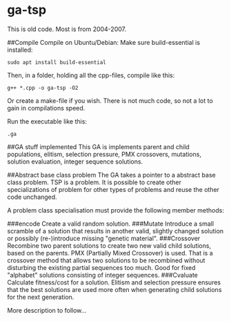 # ga-tsp
This is old code. Most is from 2004-2007. 

##Compile
Compile on Ubuntu/Debian:
Make sure build-essential is installed:
```
sudo apt install build-essential
```
Then, in a folder, holding all the cpp-files, compile like this:
```
g++ *.cpp -o ga-tsp -O2
```
Or create a make-file if you wish. There is not much code, so not a lot to gain in compilations speed. 

Run the executable like this:
```
.ga
```
##GA stuff implemented
This GA is implements parent and child populations, elitism, selection pressure, PMX crossovers, mutations, solution evaluation, integer sequence solutions.

##Abstract base class problem
The GA takes a pointer to a abstract base class problem. TSP is a problem. It is possible to create other specializations of problem for other types of problems and reuse the other code unchanged.

A problem class specialisation must provide the following member methods:

###encode
Create a valid random solution.
###Mutate
Introduce a small scramble of a solution that results in another valid, slightly changed solution or possibly (re-)introduce missing "genetic material".
###Crossover
Recombine two parent solutions to create two new valid child solutions, based on the parents. PMX (Partially Mixed Crossover) is used. That is a crossover method that allows two solutions to be recombined without disturbing the existing partial sequences too much. Good for fixed "alphabet" solutions consisting of integer sequences.
###Cvaluate
Calculate fitness/cost for a solution. Elitism and selection pressure ensures that the best solutions are used more often when generating child solutions for the next generation. 

More description to follow...
